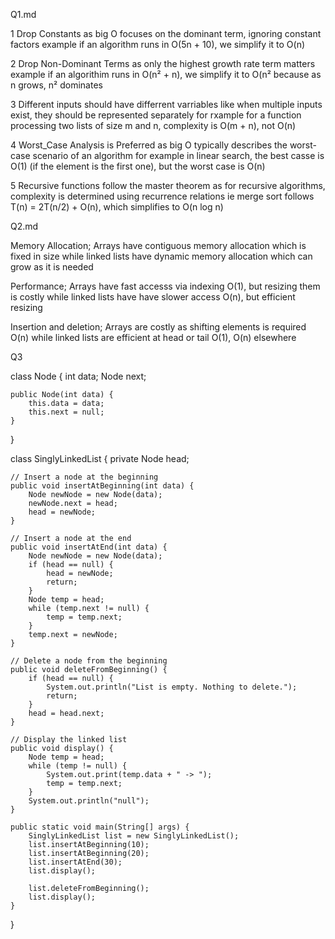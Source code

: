 Q1.md

1 Drop Constants as big O focuses on the dominant term, ignoring constant factors example if an algorithm runs in O(5n + 10), we simplify it to O(n)


2 Drop Non-Dominant Terms as only the highest growth rate term matters example if an algorithim runs in O(n² + n), we simplify it to O(n² because as n grows, n² dominates

3 Different inputs should have differrent varriables like when multiple inputs exist, they should be represented separately for rxample for a function processing two lists of size m and n, complexity is O(m + n), not O(n)

4 Worst_Case Analysis is Preferred as big O typically describes the worst-case scenario of an algorithm for example in linear search, the best casse is O(1) (if the element is the first one), but the worst case is O(n)

5 Recursive functions follow the master theorem as for recursive algorithms, complexity is determined using recurrence relations ie merge sort follows T(n) = 2T(n/2) + O(n), which simplifies to O(n log n)



Q2.md

Memory Allocation; Arrays have contiguous memory allocation which is fixed in size while linked lists have dynamic memory allocation which can grow as it is needed

Performance; Arrays have fast accesss via indexing O(1), but resizing them is costly while linked lists have have slower access O(n), but efficient resizing

Insertion and deletion; Arrays are costly as shifting elements is required O(n) while linked lists are efficient at head or tail O(1), O(n) elsewhere 



Q3

class Node {
    int data;
    Node next;

    public Node(int data) {
        this.data = data;
        this.next = null;
    }
}

class SinglyLinkedList {
    private Node head;

    // Insert a node at the beginning
    public void insertAtBeginning(int data) {
        Node newNode = new Node(data);
        newNode.next = head;
        head = newNode;
    }

    // Insert a node at the end
    public void insertAtEnd(int data) {
        Node newNode = new Node(data);
        if (head == null) {
            head = newNode;
            return;
        }
        Node temp = head;
        while (temp.next != null) {
            temp = temp.next;
        }
        temp.next = newNode;
    }

    // Delete a node from the beginning
    public void deleteFromBeginning() {
        if (head == null) {
            System.out.println("List is empty. Nothing to delete.");
            return;
        }
        head = head.next;
    }

    // Display the linked list
    public void display() {
        Node temp = head;
        while (temp != null) {
            System.out.print(temp.data + " -> ");
            temp = temp.next;
        }
        System.out.println("null");
    }

    public static void main(String[] args) {
        SinglyLinkedList list = new SinglyLinkedList();
        list.insertAtBeginning(10);
        list.insertAtBeginning(20);
        list.insertAtEnd(30);
        list.display();

        list.deleteFromBeginning();
        list.display();
    }
}
